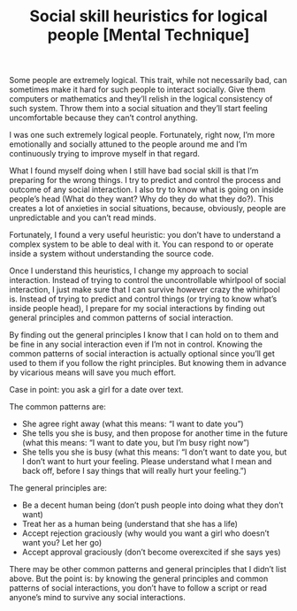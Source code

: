 ﻿---
layout: post
title: "Social skill heuristics for logical people [Mental Technique]"
---

Some people are extremely logical. This trait, while not necessarily bad, can sometimes make it hard for such people to interact socially. Give them computers or mathematics and they’ll relish in the logical consistency of such system. Throw them into a social situation and they’ll start feeling uncomfortable because they can’t control anything.

I was one such extremely logical people. Fortunately, right now, I’m more emotionally and socially attuned to the people around me and I’m continuously trying to improve myself in that regard. 

What I found myself doing when I still have bad social skill is that I’m preparing for the wrong things. I try to predict and control the process and outcome of any social interaction. I also try to know what is going on inside people’s head (What do they want? Why do they do what they do?). This creates a lot of anxieties in social situations, because, obviously, people are unpredictable and you can’t read minds.

Fortunately, I found a very useful heuristic: you don’t have to understand a complex system to be able to deal with it. You can respond to or operate inside a system without understanding the source code.

Once I understand this heuristics, I change my approach to social interaction. Instead of trying to control the uncontrollable whirlpool of social interaction, I just make sure that I can survive however crazy the whirlpool is. Instead of trying to predict and control things (or trying to know what’s inside people head), I prepare for my social interactions by finding out general principles and common patterns of social interaction. 

By finding out the general principles I know that I can hold on to them and be fine in any social interaction even if I’m not in control. Knowing the common patterns of social interaction is actually optional since you’ll get used to them if you follow the right principles. But knowing them in advance by vicarious means will save you much effort.

Case in point: you ask a girl for a date over text. 

The common patterns are:
- She agree right away (what this means: “I want to date you”)
- She tells you she is busy, and then propose for another time in the future (what this means: “I want to date you, but I’m busy right now”)
- She tells you she is busy (what this means: “I don’t want to date you, but I don’t want to hurt your feeling. Please understand what I mean and back off, before I say things that will really hurt your feeling.”)

The general principles are:
- Be a decent human being (don’t push people into doing what they don’t want)
- Treat her as a human being (understand that she has a life)
- Accept rejection graciously (why would you want a girl who doesn’t want you? Let her go)
- Accept approval graciously (don’t become overexcited if she says yes)

There may be other common patterns and general principles that I didn’t list above. But the point is: by knowing the general principles and common patterns of social interactions, you don’t have to follow a script or read anyone’s mind to survive any social interactions.

